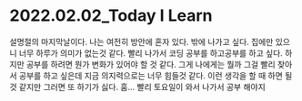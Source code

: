 # 2022.02.02_Today I Learn

설명절의 마지막날이다. 나는 여전히 방안에 혼자 있다. 밖에 나가고 싶다. 집에만 있으니 너무 하루가 의미가 없는것 같다. 빨리 나가서 코딩 공부를 하고공부를 하고 싶다. 하지만 공부를 하려면 뭔가 변화가 있어야 할 것 같다. 그게 나에게는 뭘까 그걸 빨리 찾아서 공부를 하고 싶은데 지금 의지력으로는 너무 힘들것 같다. 이런 생각을 할 때 하면 될 것 같지만 그러면 또 하기가 싫다. 훔... 빨리 토요일이 와서 나가서 공부 해야지